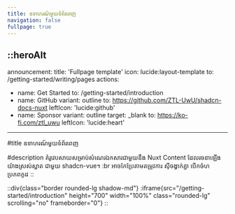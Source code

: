 ```yaml
---
title: ឧទាហរណ៍មួយទំព័រពេញ
navigation: false
fullpage: true
---
```


::heroAlt
---
announcement:
  title: 'Fullpage template'
  icon: lucide:layout-template
  to: /getting-started/writing/pages
actions:
  - name: Get Started
    to: /getting-started/introduction
  - name: GitHub
    variant: outline
    to: https://github.com/ZTL-UwU/shadcn-docs-nuxt
    leftIcon: 'lucide:github'
  - name: Sponsor
    variant: outline
    target: _blank
    to: https://ko-fi.com/ztl_uwu
    leftIcon: 'lucide:heart'
---

#title
ឧទាហរណ៍មួយទំព័រពេញ

#description
គំរូវេបសាយសម្រាប់សំណេរឯកសារជាមួយនឹង Nuxt Content ដែលរចនាឡើងយ៉ាងស្រស់ស្អាត ជាមួយ shadcn-vue។ :br អាចកែប្រែតាមតម្រូវការ សុីចង្វាក់គ្នា បើកចំហប្រភពកូដ
::

::div{class="border rounded-lg shadow-md"}
  :iframe{src="/getting-started/introduction" height="700" width="100%" class="rounded-lg" scrolling="no" frameborder="0"}
::
